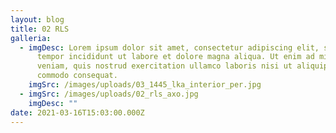 ```yaml
---
layout: blog
title: 02 RLS
galleria:
  - imgDesc: Lorem ipsum dolor sit amet, consectetur adipiscing elit, sed do eiusmod
      tempor incididunt ut labore et dolore magna aliqua. Ut enim ad minim
      veniam, quis nostrud exercitation ullamco laboris nisi ut aliquip ex ea
      commodo consequat.
    imgSrc: /images/uploads/03_1445_lka_interior_per.jpg
  - imgSrc: /images/uploads/02_rls_axo.jpg
    imgDesc: ""
date: 2021-03-16T15:03:00.000Z
---
```

